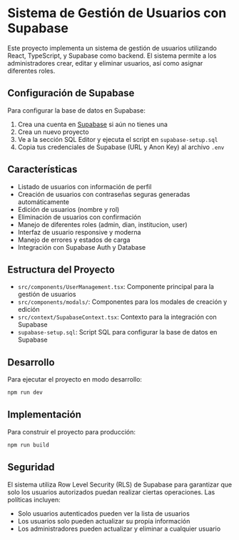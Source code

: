 # Sistema de Gestión de Usuarios con Supabase

Este proyecto implementa un sistema de gestión de usuarios utilizando React, TypeScript, y Supabase como backend. El sistema permite a los administradores crear, editar y eliminar usuarios, así como asignar diferentes roles.

## Configuración de Supabase

Para configurar la base de datos en Supabase:

1. Crea una cuenta en [Supabase](https://supabase.com/) si aún no tienes una
2. Crea un nuevo proyecto
3. Ve a la sección SQL Editor y ejecuta el script en `supabase-setup.sql`
4. Copia tus credenciales de Supabase (URL y Anon Key) al archivo `.env`

## Características

- Listado de usuarios con información de perfil
- Creación de usuarios con contraseñas seguras generadas automáticamente
- Edición de usuarios (nombre y rol)
- Eliminación de usuarios con confirmación
- Manejo de diferentes roles (admin, dian, institucion, user)
- Interfaz de usuario responsive y moderna
- Manejo de errores y estados de carga
- Integración con Supabase Auth y Database

## Estructura del Proyecto

- `src/components/UserManagement.tsx`: Componente principal para la gestión de usuarios
- `src/components/modals/`: Componentes para los modales de creación y edición
- `src/context/SupabaseContext.tsx`: Contexto para la integración con Supabase
- `supabase-setup.sql`: Script SQL para configurar la base de datos en Supabase

## Desarrollo

Para ejecutar el proyecto en modo desarrollo:

```bash
npm run dev
```

## Implementación

Para construir el proyecto para producción:

```bash
npm run build
```

## Seguridad

El sistema utiliza Row Level Security (RLS) de Supabase para garantizar que solo los usuarios autorizados puedan realizar ciertas operaciones. Las políticas incluyen:

- Solo usuarios autenticados pueden ver la lista de usuarios
- Los usuarios solo pueden actualizar su propia información
- Los administradores pueden actualizar y eliminar a cualquier usuario